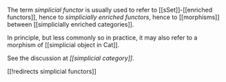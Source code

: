 
The term _simplicial functor_ is usually used to refer to [[sSet]]-[[enriched functors]], hence to _simplicially enriched functors_, hence to [[morphisms]] between [[simplicially enriched categories]].

In principle, but less commonly so in practice, it may also refer to  a morphism of [[simplicial object in Cat]].

See the discussion at _[[simplicial category]]_.

[[!redirects simplicial functors]]

